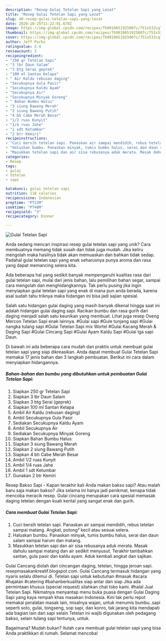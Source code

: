 ```yaml
---
description: "Resep Gulai Tetelan Sapi yang Lezat"
title: "Resep Gulai Tetelan Sapi yang Lezat"
slug: 40-resep-gulai-tetelan-sapi-yang-lezat
date: 2020-10-25T11:22:01.670Z
image: https://img-global.cpcdn.com/recipes/fb9010651925007c/751x532cq70/gulai-tetelan-sapi-foto-resep-utama.jpg
thumbnail: https://img-global.cpcdn.com/recipes/fb9010651925007c/751x532cq70/gulai-tetelan-sapi-foto-resep-utama.jpg
cover: https://img-global.cpcdn.com/recipes/fb9010651925007c/751x532cq70/gulai-tetelan-sapi-foto-resep-utama.jpg
author: Jeff Parks
ratingvalue: 3.4
reviewcount: 3
recipeingredient:
- "250 gr Tetelan Sapi"
- "3 lbr Daun Salam"
- "3 btg Serai geprek"
- "100 ml Santan Kelapa"
- " Air Kaldu rebusan daging"
- "Secukupnya Gula Pasir"
- "Secukupnya Kaldu Ayam"
- "Secukupnya Air"
- "Secukupnya Minyak Goreng"
- " Bahan Bumbu Halus"
- "3 siung Bawang Merah"
- "2 siung Bawang Putih"
- "4 bh Cabe Merah Besar"
- "1/2 ruas Kunyit"
- "1/4 ruas Jahe"
- "1 sdt Ketumbar"
- "2 btr Kemiri"
recipeinstructions:
- "Cuci bersih tetelan sapi. Panaskan air sampai mendidih, rebus tetelan sampai matang. Angkat, potong² kecil atau sesuai selera."
- "Haluskan bumbu. Panaskan minyak, tumis bumbu halus, serai dan daun salam sampai harum dan matang."
- "Masukkan tetelan sapi dan air sisa rebusanya aduk merata. Masak dahulu sampai matang dan air sedikit menyusut. Terakhir tambahkan santan, gula pasir dan kaldu ayam. Aduk kembali angkat dan sajikan."
categories:
- Resep
tags:
- gulai
- tetelan
- sapi

katakunci: gulai tetelan sapi 
nutrition: 118 calories
recipecuisine: Indonesian
preptime: "PT22M"
cooktime: "PT48M"
recipeyield: "3"
recipecategory: Dinner

---
```



![Gulai Tetelan Sapi](https://img-global.cpcdn.com/recipes/fb9010651925007c/751x532cq70/gulai-tetelan-sapi-foto-resep-utama.jpg)

Anda sedang mencari inspirasi resep gulai tetelan sapi yang unik? Cara membuatnya memang tidak susah dan tidak juga mudah. Jika keliru mengolah maka hasilnya tidak akan memuaskan dan bahkan tidak sedap. Padahal gulai tetelan sapi yang enak seharusnya punya aroma dan rasa yang dapat memancing selera kita.

Ada beberapa hal yang sedikit banyak mempengaruhi kualitas rasa dari gulai tetelan sapi, mulai dari jenis bahan, lalu pemilihan bahan segar, sampai cara mengolah dan menghidangkannya. Tak perlu pusing jika ingin menyiapkan gulai tetelan sapi yang enak di mana pun anda berada, karena asal sudah tahu triknya maka hidangan ini bisa jadi sajian spesial.

Salah satu hidangan gulai daging yang masih banyak dikenal hingga saat ini adalah hidangan gulai daging sapi. Racikan bumbu dan rasa gurih dari daging menjadi salah satu keunikan yang membuat. Lihat juga resep Oseng Mercon Tetelan Sapi enak lainnya. #Gulai sapi #Gule tunjang sapi #Gulai nangka tulang sapi #Gulai Tetelan Sapi mix Wortel #Gulai Kacang Merah &amp; Daging Sapi #Gulai Cincang Sapi #Gulai Ayam Kaldu Sapi #Gulai Iga sapi Daun.


Di bawah ini ada beberapa cara mudah dan praktis untuk membuat gulai tetelan sapi yang siap dikreasikan. Anda dapat membuat Gulai Tetelan Sapi memakai 17 jenis bahan dan 3 langkah pembuatan. Berikut ini cara dalam menyiapkan hidangannya.

<!--inarticleads1-->

##### Bahan-bahan dan bumbu yang dibutuhkan untuk pembuatan Gulai Tetelan Sapi:

1. Siapkan 250 gr Tetelan Sapi
1. Siapkan 3 lbr Daun Salam
1. Siapkan 3 btg Serai (geprek)
1. Siapkan 100 ml Santan Kelapa
1. Ambil  Air Kaldu (rebusan daging)
1. Ambil Secukupnya Gula Pasir
1. Sediakan Secukupnya Kaldu Ayam
1. Ambil Secukupnya Air
1. Sediakan Secukupnya Minyak Goreng
1. Siapkan  Bahan Bumbu Halus:
1. Siapkan 3 siung Bawang Merah
1. Siapkan 2 siung Bawang Putih
1. Siapkan 4 bh Cabe Merah Besar
1. Ambil 1/2 ruas Kunyit
1. Ambil 1/4 ruas Jahe
1. Ambil 1 sdt Ketumbar
1. Gunakan 2 btr Kemiri


Resep Bakso Sapi - Kapan terakhir kali Anda makan bakso sapi? Atau malah baru saja makan bakso? Jika selama ini hanya jadi penikmat, kenapa tidak mencoba meracik resep. Gulai cincang merupakan cara spesial memasak daging tetelan dengan kuah kental yang sangat enak dan gurih. 

<!--inarticleads2-->

##### Cara membuat Gulai Tetelan Sapi:

1. Cuci bersih tetelan sapi. Panaskan air sampai mendidih, rebus tetelan sampai matang. Angkat, potong² kecil atau sesuai selera.
1. Haluskan bumbu. Panaskan minyak, tumis bumbu halus, serai dan daun salam sampai harum dan matang.
1. Masukkan tetelan sapi dan air sisa rebusanya aduk merata. Masak dahulu sampai matang dan air sedikit menyusut. Terakhir tambahkan santan, gula pasir dan kaldu ayam. Aduk kembali angkat dan sajikan.


Gulai Cancang diolah dari cincangan daging, tetelan, hingga jeroan sapi. resepmasakankreatif.blogspot.com. Gulai Cancang termasuk hidangan yang nyaris selalu ditemui di. Tetelan sapi untuk kebutuhan #masak #acara #hajatan #catering #bahanberkualitas siap antar dan siap Jika ada permintaan khusus (special request) silahkan chat toko kami. #halal Jual Tetelan Sapi. Nikmatnya menyantap menu buka puasa dengan Gulai Daging Sapi yang kaya rempah khas masakan Indonesia. Kini tak perlu repot memakai peralatan masak lain, misalnya wajan, untuk menumis bumbu..sapi seperti soto, gulai, tongseng, sop sapi, dan konro, tak jarang kita mendapati ada bagian lain dari sapi selain Tetelan ini wajib digunakan oleh pedagang bakso, selain tulang sapi tentunya, untuk. 

Bagaimana? Mudah bukan? Itulah cara membuat gulai tetelan sapi yang bisa Anda praktikkan di rumah. Selamat mencoba!
